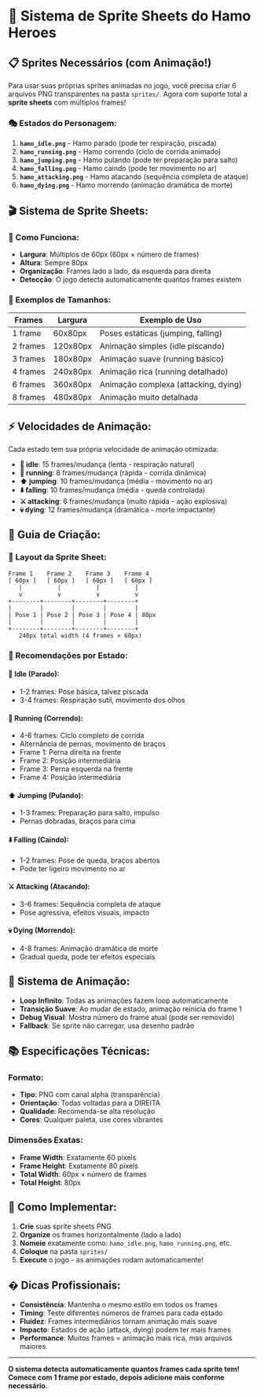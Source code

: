 # 🎨 Sistema de Sprite Sheets do Hamo Heroes

## 📋 Sprites Necessários (com Animação!)

Para usar suas próprias sprites animadas no jogo, você precisa criar 6 arquivos PNG transparentes na pasta `sprites/`. Agora com suporte total a **sprite sheets** com múltiplos frames!

### 🎭 Estados do Personagem:

1. **`hamo_idle.png`** - Hamo parado (pode ter respiração, piscada)
2. **`hamo_running.png`** - Hamo correndo (ciclo de corrida animado)
3. **`hamo_jumping.png`** - Hamo pulando (pode ter preparação para salto)
4. **`hamo_falling.png`** - Hamo caindo (pode ter movimento no ar)
5. **`hamo_attacking.png`** - Hamo atacando (sequência completa de ataque)
6. **`hamo_dying.png`** - Hamo morrendo (animação dramática de morte)

## 🎬 Sistema de Sprite Sheets:

### 📐 Como Funciona:
- **Largura**: Múltiplos de 60px (60px × número de frames)
- **Altura**: Sempre 80px
- **Organização**: Frames lado a lado, da esquerda para direita
- **Detecção**: O jogo detecta automaticamente quantos frames existem

### 🎯 Exemplos de Tamanhos:

| Frames | Largura | Exemplo de Uso |
|--------|---------|----------------|
| 1 frame | 60x80px | Poses estáticas (jumping, falling) |
| 2 frames | 120x80px | Animação simples (idle piscando) |
| 3 frames | 180x80px | Animação suave (running básico) |
| 4 frames | 240x80px | Animação rica (running detalhado) |
| 6 frames | 360x80px | Animação complexa (attacking, dying) |
| 8 frames | 480x80px | Animação muito detalhada |

## ⚡ Velocidades de Animação:

Cada estado tem sua própria velocidade de animação otimizada:

- **🧍 idle**: 15 frames/mudança (lenta - respiração natural)
- **🏃 running**: 8 frames/mudança (rápida - corrida dinâmica)  
- **⬆️ jumping**: 10 frames/mudança (média - movimento no ar)
- **⬇️ falling**: 10 frames/mudança (média - queda controlada)
- **⚔️ attacking**: 6 frames/mudança (muito rápida - ação explosiva)
- **💀 dying**: 12 frames/mudança (dramática - morte impactante)

## 🎨 Guia de Criação:

### 🎯 Layout da Sprite Sheet:
```
Frame 1    Frame 2    Frame 3    Frame 4
[ 60px ]   [ 60px ]   [ 60px ]   [ 60px ]
   |          |          |          |
   v          v          v          v
+--------+--------+--------+--------+
|        |        |        |        |
| Pose 1 | Pose 2 | Pose 3 | Pose 4 | 80px
|        |        |        |        |
+--------+--------+--------+--------+
   240px total width (4 frames × 60px)
```

### 🎨 Recomendações por Estado:

#### 🧍 **Idle (Parado)**:
- 1-2 frames: Pose básica, talvez piscada
- 3-4 frames: Respiração sutil, movimento dos olhos

#### 🏃 **Running (Correndo)**:
- 4-6 frames: Ciclo completo de corrida
- Alternância de pernas, movimento de braços
- Frame 1: Perna direita na frente
- Frame 2: Posição intermediária  
- Frame 3: Perna esquerda na frente
- Frame 4: Posição intermediária

#### ⬆️ **Jumping (Pulando)**:
- 1-3 frames: Preparação para salto, impulso
- Pernas dobradas, braços para cima

#### ⬇️ **Falling (Caindo)**:
- 1-2 frames: Pose de queda, braços abertos
- Pode ter ligeiro movimento no ar

#### ⚔️ **Attacking (Atacando)**:
- 3-6 frames: Sequência completa de ataque
- Pose agressiva, efeitos visuais, impacto

#### 💀 **Dying (Morrendo)**:
- 4-8 frames: Animação dramática de morte
- Gradual queda, pode ter efeitos especiais

## 🔄 Sistema de Animação:

- **Loop Infinito**: Todas as animações fazem loop automaticamente
- **Transição Suave**: Ao mudar de estado, animação reinicia do frame 1
- **Debug Visual**: Mostra número do frame atual (pode ser removido)
- **Fallback**: Se sprite não carregar, usa desenho padrão

## 📚 Especificações Técnicas:

### Formato:
- **Tipo**: PNG com canal alpha (transparência)
- **Orientação**: Todas voltadas para a DIREITA
- **Qualidade**: Recomenda-se alta resolução
- **Cores**: Qualquer paleta, use cores vibrantes

### Dimensões Exatas:
- **Frame Width**: Exatamente 60 pixels
- **Frame Height**: Exatamente 80 pixels  
- **Total Width**: 60px × número de frames
- **Total Height**: 80px

## 🚀 Como Implementar:

1. **Crie** suas sprite sheets PNG
2. **Organize** os frames horizontalmente (lado a lado)
3. **Nomeie** exatamente como: `hamo_idle.png`, `hamo_running.png`, etc.
4. **Coloque** na pasta `sprites/`
5. **Execute** o jogo - as animações rodam automaticamente!

## � Dicas Profissionais:

- **Consistência**: Mantenha o mesmo estilo em todos os frames
- **Timing**: Teste diferentes números de frames para cada estado
- **Fluidez**: Frames intermediários tornam animação mais suave
- **Impacto**: Estados de ação (attack, dying) podem ter mais frames
- **Performance**: Muitos frames = animação mais rica, mas arquivos maiores

---

**O sistema detecta automaticamente quantos frames cada sprite tem!**
**Comece com 1 frame por estado, depois adicione mais conforme necessário.**
